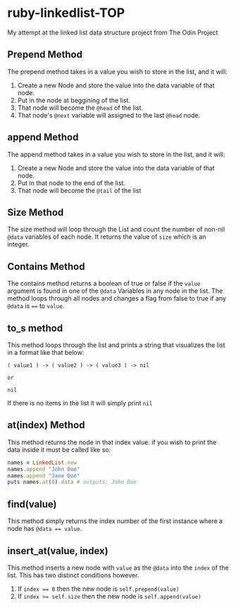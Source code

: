 # ruby-linkedlist-TOP
My attempt at the linked list data structure project from The Odin Project

## Prepend Method
The prepend method takes in a value you wish to store in the list, and it will:

1. Create a new Node and store the value into the data variable of that node.
2. Put in the node at beggining of the list.
3. That node will become the `@head` of the list.
4. That node's `@next` variable will assigned to the last `@head` node.

## append Method
The append method takes in a value you wish to store in the list, and it will:

1. Create a new Node and store the value into the data variable of that node.
2. Put in that node to the end of the list.
3. That node will become the `@tail` of the list

## Size Method
The size method will loop through the List and count the number of non-nil `@data` variables of each node. It returns the value of `size` which is an integer.

## Contains Method
The contains method returns a boolean of true or false if the `value` argument is found in one of the `@data` Variables in any node in the list. The method loops through all nodes and changes a flag from false to true if any `@data` is `==` to `value`.

## to_s method
This method loops through the list and prints a string that visualizes the list in a format like that below:

```Text
( value1 ) -> ( value2 ) -> ( value3 ) -> nil

or

nil
```

If there is no items in the list it will simply print `nil`

## at(index) Method
This method returns the node in that index value. if you wish to print the data inside it must be called like so:

```Ruby
names = LinkedList.new
names.append "John Doe"
names.append "Jane Doe"
puts names.at(0).data # outputs: John Doe
```

## find(value)
This method simply returns the index number of the first instance where a node has `@data == value`.

## insert_at(value, index)
This method inserts a new node with `value` as the `@data` into the `index` of the list. This has two distinct conditions however.

1. If `index == 0` then the new node is `self.prepend(value)`
2. If `index >= self.size` then the new node is `self.append(value)`